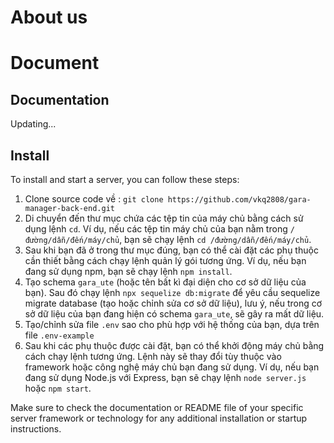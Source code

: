# About us

# Document
## Documentation
Updating...
## Install
To install and start a server, you can follow these steps:

1. Clone source code về : `git clone https://github.com/vkq2808/gara-manager-back-end.git`
2. Di chuyển đến thư mục chứa các tệp tin của máy chủ bằng cách sử dụng lệnh `cd`. Ví dụ, nếu các tệp tin máy chủ của bạn nằm trong `/đường/dẫn/đến/máy/chủ`, bạn sẽ chạy lệnh `cd /đường/dẫn/đến/máy/chủ`.
3. Sau khi bạn đã ở trong thư mục đúng, bạn có thể cài đặt các phụ thuộc cần thiết bằng cách chạy lệnh quản lý gói tương ứng. Ví dụ, nếu bạn đang sử dụng npm, bạn sẽ chạy lệnh `npm install`.
4. Tạo schema `gara_ute` (hoặc tên bất kì đại diện cho cơ sở dữ liệu của bạn). Sau đó chạy lệnh `npx sequelize db:migrate` để yêu cầu sequelize migrate database (tạo hoặc chỉnh sửa cơ sở dữ liệu), lưu ý, nếu trong cơ sở dữ liệu của bạn đang hiện có schema `gara_ute`, sẽ gây ra mất dữ liệu.
5. Tạo/chỉnh sửa file `.env` sao cho phù hợp với hệ thống của bạn, dựa trên file `.env-example`
6. Sau khi các phụ thuộc được cài đặt, bạn có thể khởi động máy chủ bằng cách chạy lệnh tương ứng. Lệnh này sẽ thay đổi tùy thuộc vào framework hoặc công nghệ máy chủ bạn đang sử dụng. Ví dụ, nếu bạn đang sử dụng Node.js với Express, bạn sẽ chạy lệnh `node server.js` hoặc `npm start`.



Make sure to check the documentation or README file of your specific server framework or technology for any additional installation or startup instructions.
